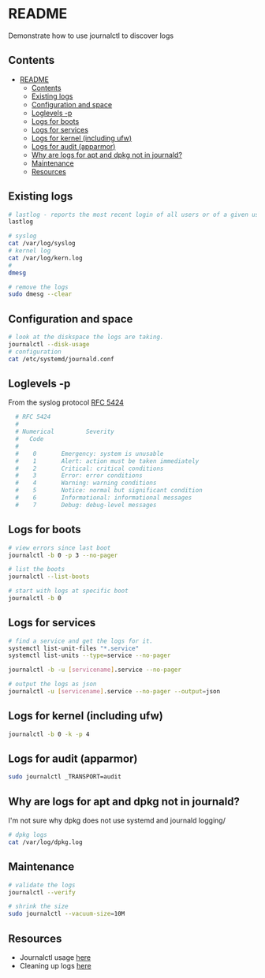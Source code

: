 # README

Demonstrate how to use journalctl to discover logs

## Contents

- [README](#readme)
  - [Contents](#contents)
  - [Existing logs](#existing-logs)
  - [Configuration and space](#configuration-and-space)
  - [Loglevels -p ](#loglevels--p-)
  - [Logs for boots](#logs-for-boots)
  - [Logs for services](#logs-for-services)
  - [Logs for kernel (including ufw)](#logs-for-kernel-including-ufw)
  - [Logs for audit (apparmor)](#logs-for-audit-apparmor)
  - [Why are logs for apt and dpkg not in journald?](#why-are-logs-for-apt-and-dpkg-not-in-journald)
  - [Maintenance](#maintenance)
  - [Resources](#resources)

## Existing logs

```sh
# lastlog - reports the most recent login of all users or of a given user
lastlog

# syslog 
cat /var/log/syslog
# kernel log
cat /var/log/kern.log
# 
dmesg
```

```sh
# remove the logs 
sudo dmesg --clear
```

## Configuration and space

```sh
# look at the diskspace the logs are taking.
journalctl --disk-usage  
# configuration
cat /etc/systemd/journald.conf 
```

## Loglevels -p <level>

From the syslog protocol [RFC 5424](https://tools.ietf.org/html/rfc5424)

```sh
  # RFC 5424
  #
  # Numerical         Severity
  #   Code
  #
  #    0       Emergency: system is unusable
  #    1       Alert: action must be taken immediately
  #    2       Critical: critical conditions
  #    3       Error: error conditions
  #    4       Warning: warning conditions
  #    5       Notice: normal but significant condition
  #    6       Informational: informational messages
  #    7       Debug: debug-level messages
```

## Logs for boots

```sh
# view errors since last boot
journalctl -b 0 -p 3 --no-pager

# list the boots 
journalctl --list-boots

# start with logs at specific boot
journalctl -b 0 
```

## Logs for services

```sh
# find a service and get the logs for it.
systemctl list-unit-files "*.service" 
systemctl list-units --type=service --no-pager         

journalctl -b -u [servicename].service --no-pager  

# output the logs as json
journalctl -u [servicename].service --no-pager --output=json
```

## Logs for kernel (including ufw)

```sh
journalctl -b 0 -k -p 4 
```

## Logs for audit (apparmor)

```sh
sudo journalctl _TRANSPORT=audit
```

## Why are logs for apt and dpkg not in journald?

I'm not sure why dpkg does not use systemd and journald logging/

```sh
# dpkg logs
cat /var/log/dpkg.log   
```

## Maintenance

```sh
# validate the logs
journalctl --verify

# shrink the size
sudo journalctl --vacuum-size=10M
```

## Resources

* Journalctl usage [here](https://www.debugpoint.com/2020/12/systemd-journalctl/)  
* Cleaning up logs [here](https://www.debugpoint.com/2021/01/systemd-journald-clean/)
